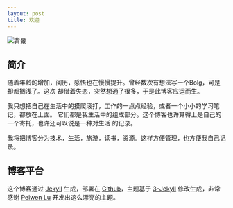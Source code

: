 ```yaml
---
layout: post
title: 欢迎
---
```

![背景](http://7x2xd3.com1.z0.glb.clouddn.com/back.jpg)
## 简介
随着年龄的增加，阅历，感悟也在慢慢提升。曾经数次有想法写一个Bolg，可是却都搁浅了。这次
却借着失恋，突然想通了很多，于是此博客应运而生。

我只想把自己在生活中的摸爬滚打，工作的一点点经验，或者一个小小的学习笔记，都放在上面。
它们都是我生活中的组成部分。这个博客也许算得上是自己的一个寄托，也许还可以说是一种对生活
的记录。

我将把博客分为技术，生活，旅游，读书，资源。这样方便管理，也方便我自己记录。

## 博客平台

这个博客通过 [Jekyll](http://jekyllrb.com/) 生成，部署在 [Github](https://pages.github.com)，主题基于 [3-Jekyll](https://github.com/P233/3-Jekyll) 修改生成，非常感谢 [Peiwen Lu](https://github.com/P233) 开发出这么漂亮的主题。

